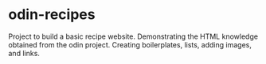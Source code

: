 # odin-recipes
Project to build a basic recipe website. 
Demonstrating the HTML knowledge obtained from the odin project.
Creating boilerplates, lists, adding images, and links.